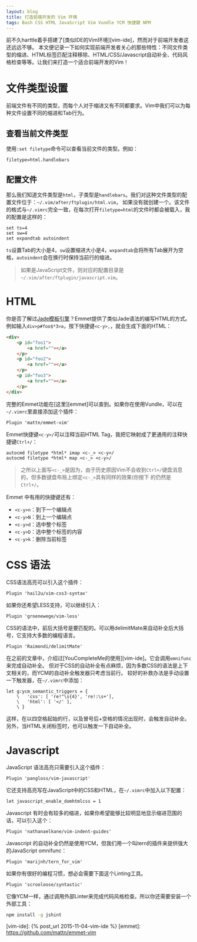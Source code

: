 ```yaml
---
layout: blog
title: 打造前端开发的 Vim 环境
tags: Bash CSS HTML JavaScript Vim Vundle YCM 快捷键 NPM
---
```


前不久harttle着手搭建了[类似IDE的Vim环境][vim-ide]，然而对于前端开发者这还远远不够。
本文便记录一下如何实现前端开发者关心的那些特性：不同文件类型的缩进、HTML标签匹配注释移除、HTML/CSS/Javascript自动补全、代码风格检查等等。让我们来打造一个适合前端开发的Vim！

<!--more-->

# 文件类型设置

前端文件有不同的类型，而每个人对于缩进又有不同都要求。Vim中我们可以为每种文件设置不同的缩进和Tab行为。

## 查看当前文件类型

使用`:set filetype`命令可以查看当前文件的类型。例如：

```
filetype=html.handlebars
```

## 配置文件

那么我们知道文件类型是`html`，子类型是`handlebars`。我们对这种文件类型的配置文件位于：`~/.vim/after/ftplugin/html.vim`，
如果没有就创建一个。该文件的格式与`~/.vimrc`完全一致，在每次打开`filetype=html`的文件时都会被载入，我的配置是这样的：

```vim
set ts=4
set sw=4
set expandtab autoindent
```

`ts`设置Tab的大小是4，`sw`设置缩进大小是4，`wxpandtab`会将所有Tab展开为空格，`autoindent`会在换行时保持当前行的缩进。

> 如果是JavaScript文件，则对应的配置目录是`~/.vim/after/ftplugin/javascript.vim`。

# HTML

你是否了解过[Jade模板引擎][jade]？Emmet提供了类似Jade语法的编写HTML的方式。
例如输入`div>p#foo$*3>a`，按下快捷键`<c-y>,`，就会生成下面的HTML：

```html
<div>
    <p id="foo1">
        <a href=""></a>
    </p>
    <p id="foo2">
        <a href=""></a>
    </p>
    <p id="foo3">
        <a href=""></a>
    </p>
</div>
```

完整的Emmet功能在[这里][emmet]可以查到。如果你在使用Vundle，可以在`~/.vimrc`里直接添加这个插件：

```vim
Plugin 'mattn/emmet-vim'
```

Emmet快捷键`<c-y>/`可以注释当前HTML Tag，我把它映射成了更通用的注释快捷键`Ctrl+/`：

```vim
autocmd filetype *html* imap <c-_> <c-y>/
autocmd filetype *html* map <c-_> <c-y>/
```

> 之所以上面写`<c-_>`是因为，由于历史原因Vim不会收到`Ctrl+/`键盘消息的，但多数键盘布局上绑定`<c-_>`具有同样的效果(你按下 的仍然是`Ctrl+/`。

Emmet 中有用的快捷键还有：

* `<c-y>n`：到下一个编辑点
* `<c-y>N`：到上一个编辑点
* `<c-y>d`：选中整个标签
* `<c-y>D`：选中整个标签的内容
* `<c-y>k`：删除当前标签

# CSS 语法

CSS语法高亮可以引入这个插件：

```vim
Plugin 'hail2u/vim-css3-syntax'     
```

如果你还希望LESS支持，可以继续引入：

```vim
Plugin 'groenewege/vim-less'
```

CSS的语法中，前后大括号是要匹配的。可以用delimitMate来自动补全后大括号，它支持大多数的编程语言。

```vim
Plugin 'Raimondi/delimitMate'
```

在之前的文章中，介绍过[YouCompleteMe的使用][vim-ide]。它会调用`omnifunc`来完成自动补全。
但对于CSS的自动补全有点麻烦，因为多数CSS的语法是上下文相关的，而YCM的自动补全触发器只考虑当前行。
较好的补救办法是手动设置一下触发器，在`~/.vimrc`中添加：

```vim
let g:ycm_semantic_triggers = {
    \   'css': [ 're!^\s{4}', 're!:\s+'],
    \   'html': [ '</' ],
    \ }
```

这样，在以四空格起始的行，以及冒号后+空格的情况出现时，会触发自动补全。另外，当HTML关闭标签时，也可以触发一下自动补全。

# Javascript

JavaScript 语法高亮只需要引入这个插件：

```vim
Plugin 'pangloss/vim-javascript'
```

它还支持高亮写在JavaScript中的CSS和HTML，在`~/.vimrc`中加入以下配置：

```vim
let javascript_enable_domhtmlcss = 1
```

Javascript 有时会有较多的缩进，如果你希望能够比较明显地显示缩进范围的话，可以引入这个：

```vim
Plugin 'nathanaelkane/vim-indent-guides'
```

Javascript 的自动补全仍然是使用YCM，但我们用一个叫tern的插件来提供强大的JavaScript omnifunc：

```vim
Plugin 'marijnh/tern_for_vim'
```

如果你有很好的编程习惯，想必会需要下面这个Linting工具。

```vim
Plugin 'scrooloose/syntastic'
```

它像YCM一样，通过调用外部Linter来完成代码风格检查。所以你还需要安装一个外部工具：

```bash
npm install -g jshint
```


[jade]: https://github.com/jadejs/jade
[vim-ide]: {% post_url 2015-11-04-vim-ide %}
[emmet]: https://github.com/mattn/emmet-vim
